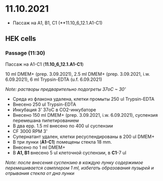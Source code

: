 # 11.10.2021

- Пассаж на A1, B1, C1 (**11.10_6_12.1.A1-C1)

## HEK cells

### Passage (11:30)

Пассаж на A1-C1 (**11.10_6_12.1.A1-C1**)

10 ml DMEM+ (prep. 3.09.2021), 2.5 ml DMEM+ (prep. 3.09.2021, i.w. 6.09.2021), 6 ml Trypsin-EDTA (u.f. 6.09.2021)

*Note: растворы предварительно подогреты 37oC ~ 30'*

- Среда из флакона удалена, клетки промыты 250 ul Trypsin-EDTA
- Внесено 250 ul Trypsin-EDTA
- Инкубация 3' 37oC в CO2-инкубаторе
- Внесено 150 ml DMEM+ (prep. 3.09.2021, i.w. 6.09.2021), суспензия перемешана пипетированием
- В два epp. 1.5 ml внесено по 400 ul суспензии
- CF 3000 RPM 3'
- Супернатант удален, клетки ресуспендированы в 200 ul DMEM+
- В три лунки (**A1-C1**) помещены стекла 18 mm.
- Внесено по 1 ml DMEM+
- В **A1, B1** внесено 5 ul клеточной суспензии, в **C1**-7 ul

*Note: после внесения суспензию в каждую лунку содержимое перемешивается самплером 1 ml, избегать образования пузырей и отрывания стекла от дна лунки*